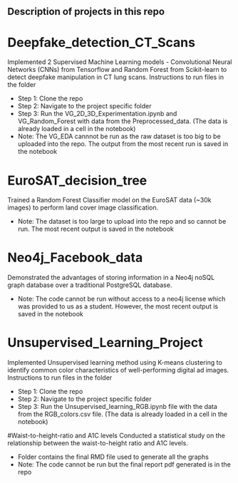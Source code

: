## Description of projects in this repo

# Deepfake_detection_CT_Scans
Implemented 2 Supervised Machine Learning models - Convolutional Neural Networks (CNNs) from Tensorflow and Random Forest from Scikit-learn to detect deepfake manipulation in CT lung scans.
Instructions to run files in the folder

- Step 1: Clone the repo
- Step 2: Navigate to the project specific folder
- Step 3: Run the VG_2D_3D_Experimentation.ipynb and VG_Random_Forest with data from the Preprocessed_data. (The data is already loaded in a cell in the notebook)
- Note: The VG_EDA cannnot be run as the raw dataset is too big to be uploaded into the repo. The output from the most recent run is saved in the notebook
  
# EuroSAT_decision_tree
Trained a Random Forest Classifier model on the EuroSAT data (~30k images) to perform land cover image classification. 
- Note: The dataset is too large to upload into the repo and so cannot be run. The most recent output is saved in the notebook

# Neo4j_Facebook_data
Demonstrated the advantages of storing information in a Neo4j noSQL graph database over a traditional PostgreSQL database.
- Note: The code cannot be run without access to a neo4j license which was provided to us as a student. However, the most recent output is saved in the notebook

# Unsupervised_Learning_Project
Implemented Unsupervised learning method using K-means clustering to identify common color characteristics of well-performing digital ad images. 
Instructions to run files in the folder

- Step 1: Clone the repo
- Step 2: Navigate to the project specific folder
- Step 3: Run the Unsupervised_learning_RGB.ipynb file with the data from the RGB_colors.csv file. (The data is already loaded in a cell in the notebook)

#Waist-to-height-ratio and A1C levels 
Conducted a statistical study on the relationship between the waist-to-height ratio and A1C levels.
- Folder contains the final RMD file used to generate all the graphs
- Note: The code cannot be run but the final report pdf generated is in the repo
  
 
